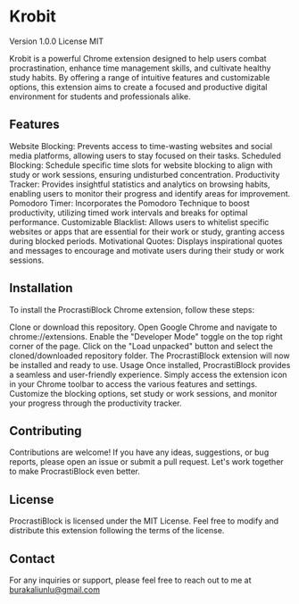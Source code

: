 # Krobit

Version 1.0.0
License MIT

Krobit is a powerful Chrome extension designed to help users combat procrastination, enhance time management skills, and cultivate healthy study habits. By offering a range of intuitive features and customizable options, this extension aims to create a focused and productive digital environment for students and professionals alike.

## Features
Website Blocking: Prevents access to time-wasting websites and social media platforms, allowing users to stay focused on their tasks.
Scheduled Blocking: Schedule specific time slots for website blocking to align with study or work sessions, ensuring undisturbed concentration.
Productivity Tracker: Provides insightful statistics and analytics on browsing habits, enabling users to monitor their progress and identify areas for improvement.
Pomodoro Timer: Incorporates the Pomodoro Technique to boost productivity, utilizing timed work intervals and breaks for optimal performance.
Customizable Blacklist: Allows users to whitelist specific websites or apps that are essential for their work or study, granting access during blocked periods.
Motivational Quotes: Displays inspirational quotes and messages to encourage and motivate users during their study or work sessions.

## Installation
To install the ProcrastiBlock Chrome extension, follow these steps:

Clone or download this repository.
Open Google Chrome and navigate to chrome://extensions.
Enable the "Developer Mode" toggle on the top right corner of the page.
Click on the "Load unpacked" button and select the cloned/downloaded repository folder.
The ProcrastiBlock extension will now be installed and ready to use.
Usage
Once installed, ProcrastiBlock provides a seamless and user-friendly experience. Simply access the extension icon in your Chrome toolbar to access the various features and settings. Customize the blocking options, set study or work sessions, and monitor your progress through the productivity tracker.

## Contributing
Contributions are welcome! If you have any ideas, suggestions, or bug reports, please open an issue or submit a pull request. Let's work together to make ProcrastiBlock even better.

## License
ProcrastiBlock is licensed under the MIT License. Feel free to modify and distribute this extension following the terms of the license.

## Contact
For any inquiries or support, please feel free to reach out to me at burakaliunlu@gmail.com
